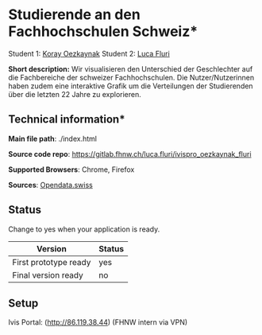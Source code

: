 ﻿# Studierende an den Fachhochschulen Schweiz*

Student 1: [Koray Oezkaynak](https://github.com/REDOON)
Student 2: [Luca Fluri](https://github.com/lucafluri)

**Short description:**
Wir visualisieren den Unterschied der Geschlechter auf die Fachbereiche der schweizer Fachhochschulen. Die Nutzer/Nutzerinnen haben zudem eine interaktive Grafik um die Verteilungen der Studierenden über die letzten 22 Jahre zu explorieren.

## Technical information*
**Main file path**: ./index.html

**Source code repo**: https://gitlab.fhnw.ch/luca.fluri/ivispro_oezkaynak_fluri

**Supported Browsers**: Chrome, Firefox

**Sources**: [Opendata.swiss](https://opendata.swiss/en/dataset/studierende-an-den-fachhochschulen-und-padagogischen-hochschulen-nach-jahr-fachrichtung-geschle2)

## Status
Change to yes when your application is ready.

|Version|Status|
|--|--|
|First prototype ready | yes |
|Final version ready  | no |



## Setup
Ivis Portal:  (http://86.119.38.44) (FHNW intern via VPN)



